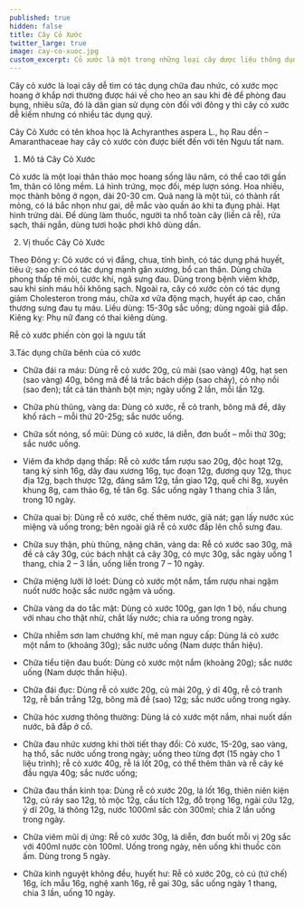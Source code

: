 ```yaml
---
published: true
hidden: false
title: Cây Cỏ Xước
twitter_large: true
image: cay-co-xuoc.jpg
custom_excerpt: Cỏ xước là một trong những loại cây dược liệu thông dụng có khả năng chữa rất nhiều bệnh sử dụng cỏ xước thường xuyên chữa đau nhức chống viêm, chữa bệnh thận, rễ cỏ xước tăng cương sinh lý.
---
```


 Cây cỏ xước là loại cây dễ tìm có tác dụng chữa đau nhức, cỏ xước mọc hoang ở khắp nơi thường được hái về cho heo an sau khi đẻ để phòng đau bụng, nhiêu sữa, đó là dân gian sử dụng còn đối với đông y thì cây cỏ xước dễ kiếm nhưng có nhiều tác dụng quý.

Cây Cỏ Xước có tên khoa học là Achyranthes aspera L., họ Rau dền – Amaranthaceae hay cây cỏ xước còn được biết đến với tên Ngưu tất nam.

1. Mô tả Cây Cỏ Xước

Cỏ xước là một loại thân thảo mọc hoang sống lâu năm, có thể cao tới gần 1m, thân có lông mềm. Lá hình trứng, mọc đối, mép lượn sóng. Hoa nhiều, mọc thành bông ở ngọn, dài 20-30 cm. Quả nang là một túi, có thành rất mỏng, có lá bắc nhọn như gai, dễ mắc vào quần áo khi ta đụng phải. Hạt hình trứng dài. Để dùng làm thuốc, người ta nhổ toàn cây (liền cả rễ), rửa sạch, thái ngắn, dùng tươi hoặc phơi khô dùng dần.

2. Vị thuốc Cây Cỏ Xước

Theo Đông y: Cỏ xước có vị đắng, chua, tính bình, có tác dụng phá huyết, tiêu ứ; sao chín có tác dụng mạnh gân xương, bổ can thận. Dùng chữa phong thấp tê mỏi, cước khí, ngã sưng đau. Dùng trong bệnh viêm khớp, sau khi sinh máu hôi không sạch. Ngoài ra, cây có xước còn có tác dụng giảm Cholesteron trong máu, chữa xơ vữa động mạch, huyết áp cao, chấn thương sưng đau tụ máu. Liều dùng: 15-30g sắc uống; dùng ngoài giã đắp. Kiêng kỵ: Phụ nữ đang có thai kiêng dùng.

Rễ cỏ xước phiến còn gọi là ngưu tất

3.Tác dụng chữa bênh của có xước

- Chữa đái ra máu: Dùng rễ cỏ xước 20g, củ mài (sao vàng) 40g, hạt sen (sao vàng) 40g, bông mã đề lá trắc bách diệp (sao cháy), cỏ nhọ nồi (sao đen); tất cả tán thành bột mịn; ngày uống 2 lần, mỗi lần 12g.

- Chữa phù thũng, vàng da: Dùng cỏ xước, rễ cỏ tranh, bông mã đề, dây khố rách – mỗi thứ 20-25g; sắc nước uống.

- Chữa sốt nóng, sổ mũi: Dùng cỏ xước, lá diễn, đơn buốt – mỗi thứ 30g; sắc nước uống.

- Viêm đa khớp dạng thấp: Rễ cỏ xước tẩm rượu sao 20g, độc hoạt 12g, tang ký sinh 16g, dây đau xương 16g, tục đoạn 12g, đương quy 12g, thục địa 12g, bạch thược 12g, đảng sâm 12g, tần giao 12g, quế chi 8g, xuyên khung 8g, cam thảo 6g, tế tân 6g. Sắc uống ngày 1 thang chia 3 lần, trong 10 ngày.

- Chữa quai bị: Dùng rễ cỏ xước, chế thêm nước, giã nát; gạn lấy nước xúc miệng và uống trong; bên ngoài giã rễ cỏ xước đắp lên chỗ sưng đau.

- Chữa suy thận, phù thũng, nặng chân, vàng da: Rễ cỏ xước sao 30g, mã đề cả cây 30g, cúc bách nhật cả cây 30g, cỏ mực 30g, sắc ngày uống 1 thang, chia 2 – 3 lần, uống liền trong 7 – 10 ngày.

- Chữa miệng lưỡi lở loét: Dùng cỏ xước một nắm, tẩm rượu nhai ngậm nuốt nước hoặc sắc nước ngậm và uống.

- Chữa vàng da do tắc mật: Dùng cỏ xước 100g, gan lợn 1 bộ, nấu chung với nhau cho thật nhừ, chắt lấy nước; chia ra uống trong ngày.

- Chữa nhiễm sơn lam chướng khí, mê man nguy cấp: Dùng lá cỏ xước một nắm to (khoảng 30g); sắc nước uống (Nam dược thần hiệu).

- Chữa tiểu tiện đau buốt: Dùng cỏ xước một nắm (khoảng 20g); sắc nước uống (Nam dược thần hiệu).

- Chữa đái đục: Dùng rễ cỏ xước 20g, củ mài 20g, ý dĩ 40g, rễ cỏ tranh 12g, rễ bấn trắng 12g, bông mã đề (sao) 12g; sắc nước uống trong ngày.

- Chữa hóc xương thông thường: Dùng lá cỏ xước một nắm, nhai nuốt dần nước, bã đắp ở cổ.

- Chữa đau nhức xương khi thời tiết thay đổi: Cỏ xước, 15-20g, sao vàng, hạ thổ, sắc nước uống trong ngày; uống theo từng đợt (15 ngày cho 1 liệu trình); rễ cỏ xước 40g, rễ lá lốt 20g, có thể thêm thân và rễ cây ké đầu ngựa 40g; sắc nước uống;

- Chữa đau thần kinh tọa: Dùng rễ cỏ xước 20g, lá lốt 16g, thiên niên kiện 12g, củ ráy sao 12g, tô mộc 12g, cẩu tích 12g, đỗ trọng 16g, ngải cứu 12g, ý dĩ 20g, lá thông 12g, nước 1000ml sắc còn 300ml; chia 2 lần uống trong ngày.

- Chữa viêm mũi dị ứng: Rễ cỏ xước 30g, lá diễn, đơn buốt mỗi vị 20g sắc với 400ml nước còn 100ml. Uống trong ngày, nên uống khi thuốc còn ấm. Dùng trong 5 ngày.

- Chữa kinh nguyệt không đều, huyết hư: Rễ cỏ xước 20g, cỏ cú (tứ chế) 16g, ích mẫu 16g, nghệ xanh 16g, rễ gai 30g, sắc uống ngày 1 thang, chia 3 lần, uống 10 ngày.